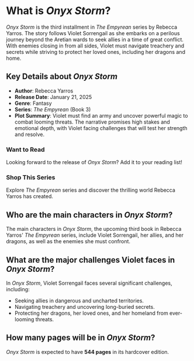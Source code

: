 # What is *Onyx Storm*?

*Onyx Storm* is the third installment in *The Empyrean* series by Rebecca Yarros. The story follows Violet Sorrengail as she embarks on a perilous journey beyond the Aretian wards to seek allies in a time of great conflict. With enemies closing in from all sides, Violet must navigate treachery and secrets while striving to protect her loved ones, including her dragons and home.

## Key Details about *Onyx Storm*
- **Author**: Rebecca Yarros  
- **Release Date**: January 21, 2025  
- **Genre**: Fantasy  
- **Series**: *The Empyrean* (Book 3)  
- **Plot Summary**: Violet must find an army and uncover powerful magic to combat looming threats. The narrative promises high stakes and emotional depth, with Violet facing challenges that will test her strength and resolve.  

### Want to Read  
Looking forward to the release of *Onyx Storm*? Add it to your reading list!  

### Shop This Series  
Explore *The Empyrean* series and discover the thrilling world Rebecca Yarros has created.

## Who are the main characters in *Onyx Storm*?
The main characters in *Onyx Storm*, the upcoming third book in Rebecca Yarros' *The Empyrean* series, include Violet Sorrengail, her allies, and her dragons, as well as the enemies she must confront.

## What are the major challenges Violet faces in *Onyx Storm*?
In *Onyx Storm*, Violet Sorrengail faces several significant challenges, including:  
- Seeking allies in dangerous and uncharted territories.  
- Navigating treachery and uncovering long-buried secrets.  
- Protecting her dragons, her loved ones, and her homeland from ever-looming threats.  

## How many pages will be in *Onyx Storm*?
*Onyx Storm* is expected to have **544 pages** in its hardcover edition.
